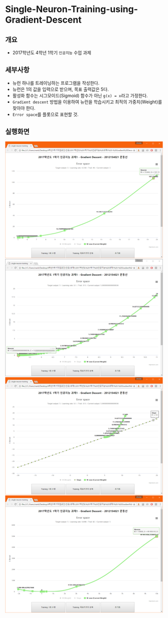 ﻿# Single-Neuron-Training-using-Gradient-Descent

## 개요
- 2017학년도 4학년 1학기 `인공지능` 수업 과제

## 세부사항
- 뉴런 하나를 트레이닝하는 프로그램을 작성한다.
- 뉴런은 1의 값을 입력으로 받으며, 목표 출력값은 5다.
- 활성화 함수는 시그모이드(Sigmoid) 함수가 아닌 `g(x) = x`라고 가정한다.
- `Gradient descent` 방법을 이용하여 뉴런을 학습시키고 최적의 가중치(Weight)를 찾아야 한다.
- `Error space`를 플롯으로 표현할 것.

## 실행화면
![1](./screenshots/1.PNG)
![2](./screenshots/2.PNG)
![3](./screenshots/3.PNG)
![4](./screenshots/4.PNG)
